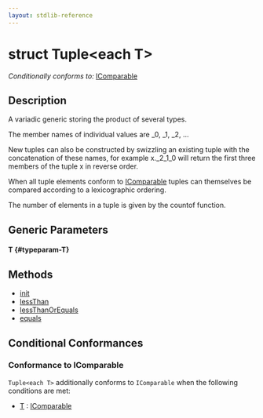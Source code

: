 ```yaml
---
layout: stdlib-reference
---
```


# struct Tuple\<each T\>

*Conditionally conforms to:* [IComparable](/stdlib-reference/interfaces/icomparable-01/index)

## Description

A variadic generic storing the product of several types.

The member names of individual values are <span class='code'>_0</span>, <span class='code'>_1</span>, <span class='code'>_2</span>, ...

New tuples can also be constructed by swizzling an existing tuple with the
concatenation of these names, for example <span class='code'>x._2_1_0</span> will return the first
three members of the tuple <span class='code'>x</span> in reverse order.

When all tuple elements conform to <span class='code'><a href="/stdlib-reference/interfaces/icomparable-01/index" class="code_type">IComparable</a></span> tuples can themselves be
compared according to a lexicographic ordering.

The number of elements in a tuple is given by the <span class='code'>countof</span> function.


## Generic Parameters

#### T {#typeparam-T}

## Methods

* [init](/stdlib-reference/types/tuple-0/init)
* [lessThan](/stdlib-reference/types/tuple-0/lessthan-4)
* [lessThanOrEquals](/stdlib-reference/types/tuple-0/lessthanorequals-48a)
* [equals](/stdlib-reference/types/tuple-0/equals)

## Conditional Conformances

### Conformance to IComparable
`Tuple<each T>` additionally conforms to `IComparable` when the following conditions are met:

  * [T](/stdlib-reference/types/tuple-0/index#typeparam-T) : [IComparable](/stdlib-reference/interfaces/icomparable-01/index)
